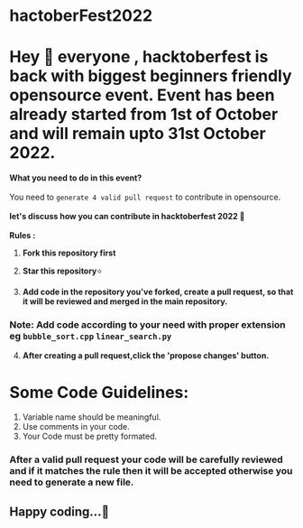 # hactoberFest2022

# Hey 👋 everyone , hacktoberfest is back with biggest beginners friendly opensource event. Event has been already started from 1st of October and will remain upto 31st October 2022. 

**What you need to do in this event?**<br><br>You need to `generate 4 valid pull request` to contribute in opensource.<br><br>
**let's discuss how you can contribute in hacktoberfest 2022 🙌**<br><br>
**Rules :**
1) **Fork this repository first**

2) **Star this repository**⭐

3) **Add code in the repository you've forked, create a pull request, so that it will be reviewed and merged in the main repository.**
### Note: Add code according to your need with proper extension eg `bubble_sort.cpp` `linear_search.py`

4) **After creating a pull request,click the 'propose changes' button.**

# Some Code Guidelines:

1) Variable name should be meaningful.
2) Use comments in your code.
3) Your Code must be pretty formated.


### After a valid pull request your code will be carefully reviewed and if it matches the rule then it will be accepted otherwise you need to generate a new file.

## Happy coding...🥳


